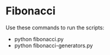 # Fibonacci 

Use these commands to run the scripts:

- python fibonacci.py 
- python fibonacci-generators.py 
